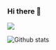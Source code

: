 ### Hi there 👋

<!--
**Ahnnet/Ahnnet** is a ✨ _special_ ✨ repository because its `README.md` (this file) appears on your GitHub profile.

Here are some ideas to get you started:

- 🔭 I’m currently working on ...
- 🌱 I’m currently learning ...
- 👯 I’m looking to collaborate on ...
- 🤔 I’m looking for help with ...
- 💬 Ask me about ...
- 📫 How to reach me: ...
- 😄 Pronouns: ...
- ⚡ Fun fact: ...
-->

<a href="https://www.instagram.com/j_1nside" target="_blank"><img src="https://img.shields.io/badge/E4405F?style=flat&logo=로고&logoColor=E4405F"/></a>

![Github stats](https://github-readme-stats.vercel.app/api?username=Ahnnet&show_icons=true&theme=radical)
